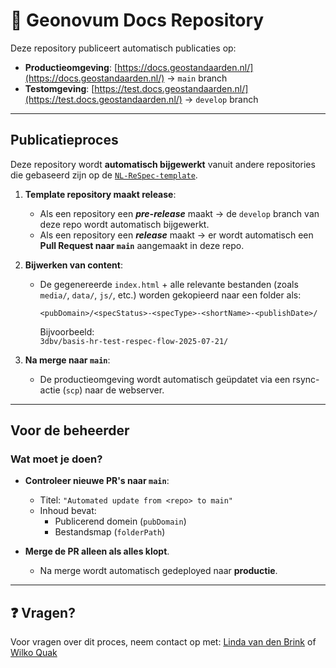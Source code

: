 # 📄 Geonovum Docs Repository

Deze repository publiceert automatisch publicaties op:

- **Productieomgeving**: [https://docs.geostandaarden.nl/](https://docs.geostandaarden.nl/) → `main` branch  
- **Testomgeving**: [https://test.docs.geostandaarden.nl/](https://test.docs.geostandaarden.nl/) → `develop` branch

---

## Publicatieproces

Deze repository wordt **automatisch bijgewerkt** vanuit andere repositories die gebaseerd zijn op de [`NL-ReSpec-template`](https://github.com/Geonovum/NL-ReSpec-template).

1. **Template repository maakt release**:
   - Als een repository een **_pre-release_** maakt → de `develop` branch van deze repo wordt automatisch bijgewerkt.
   - Als een repository een **_release_** maakt → er wordt automatisch een **Pull Request naar `main`** aangemaakt in deze repo.

2. **Bijwerken van content**:
   - De gegenereerde `index.html` + alle relevante bestanden (zoals `media/`, `data/`, `js/`, etc.) worden gekopieerd naar een folder als:
     ```
     <pubDomain>/<specStatus>-<specType>-<shortName>-<publishDate>/
     ```
     Bijvoorbeeld:  
     `3dbv/basis-hr-test-respec-flow-2025-07-21/`

3. **Na merge naar `main`**:
   - De productieomgeving wordt automatisch geüpdatet via een rsync-actie (`scp`) naar de webserver.

---

## Voor de beheerder

### Wat moet je doen?

- **Controleer nieuwe PR's naar `main`**:
  - Titel: `"Automated update from <repo> to main"`
  - Inhoud bevat:
    - Publicerend domein (`pubDomain`)
    - Bestandsmap (`folderPath`)

- **Merge de PR alleen als alles klopt**.
  - Na merge wordt automatisch gedeployed naar **productie**.

---

## ❓ Vragen?

Voor vragen over dit proces, neem contact op met: [Linda van den Brink](mailto:l.vandenbrink@geonovum.nl) of [Wilko Quak](mailto:w.quak@geonovum.nl)

